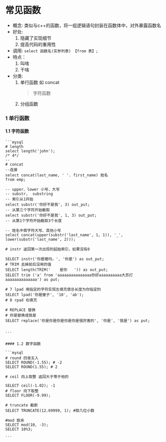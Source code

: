 # 常见函数

* 概念: 类似与c++的函数，将一组逻辑语句封装在函数体中，对外暴露函数名
* 好处: 
    1. 隐藏了实现细节
    2. 提高代码的重用性
* 调用: `select 函数名(实参列表) 【from 表】;`
* 特点： 
    1. 叫啥
    2. 干啥
* 分类:
    1. 单行函数 如 concat
        > 字符函数
    2. 分组函数

### 1 单行函数
#### 1.1 字符函数
    ```mysql    
    # length
    select length('john');
    /* 4*/
    --
    # concat
    --连接
    select concat(last_name, ' '. first_name) 姓名
    from emp;

    -- upper、lower 小写，大写
    -- substr,  substring
    -- 索引从1开始
    select substr('你好不是我', 3) out_put;
    -- 从第三个字符开始截取
    select substr('你好不是我', 1, 3) out_put;
    -- 从第1个字符开始截取3个长度

    -- 姓名中首字符大写、其他小写
    select concat(upper(substr('last_name', 1, 1)), '_', lower(substr('last_name', 2)));

    # instr 返回第一次出现的起始索引，如果没有0

    SELECT instr('你是猪吗，', '你是') as out_put;
    # TRIM 去掉前后没用的值
    SELECT length(TRIM('    是你   ')) as out_put;
    SELECT trim ('a' from 'aaaaaaaaaaaaaaa你好aaaaaaaaaa大苏打aaaaaaaaaaaaaa') as put;

    # 7 lpad 用指定的字符实现左填充使总长度为你指定的
    SELECT lpad('你是傻子', '10', 'ab');
    # 8 rpad 右填充

    # REPLACE 替换
    # 你是替换成我是
    SELECT replace('你是你是你是你是你是很厉害的', '你是', '我是') as put;


    ```

    #### 1.2 数字函数

    ```mysql
    # round 四舍五入
    SELECT ROUND(-1.55); # -2
    SELECT ROUND(1.55); # 2

    # ceil 向上取整 返回大于等于他的

    SELECT ceil(-1.02); -1
    # floor 向下取整
    SELECT FLOOR(-9.99);

    # truncate 截断
    SELECT TRUNCATE(12.69999, 1); #取几位小数

    #mod 取余
    SELECT mod(10, -3);
    SELECT 10%3;

    ```
    